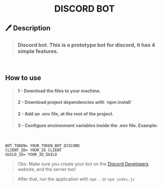 <h1 align="center">
DISCORD BOT
</h1>

<h2>🖊️ Description</h2>

> <h3>Discord bot. This is a prototype bot for discord, it has 4 simple features. </h3>

<br>

<h2>How to use</h2>

> <h4>1 - Download the files to your machine. </h4>
>
> <h4> 2 - Download project dependencies with `npm install` </h4>
>
> <h4>2 - Add an .env file, at the root of the project.</h4>
>
> <h4> 3 - Configure environment variables inside the .env file. Example: </h4>
<br>

~~~
BOT_TOKEN= YOUR_TOKEN_BOT_DISCORD
CLIENT_ID= YOUR_ID_CLIENT
GUILD_ID= YOUR_ID_GUILD
~~~

> Obs: Make sure you create your bot on the [Discord Developers](https://discord.com/developers/applications) website, and the server too!

<p>

> After that, run the application with `npm .` or `npm index.js`

</p>